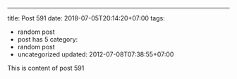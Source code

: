 ---
title: Post 591
date: 2018-07-05T20:14:20+07:00
tags:
  - random post
  - post has 5
category:
  - random post
  - uncategorized
updated: 2012-07-08T07:38:55+07:00

This is content of post 591